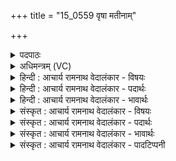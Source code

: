 +++
title = "15_0559 वृषा मतीनाम्"

+++
<details><summary>पदपाठः</summary>

वृ꣡षा꣢꣯। म꣣ती꣢नाम्। प꣣वते। विचक्षणः꣢। वि꣣। चक्षणः꣢। सो꣡मः꣢꣯। अ꣡ह्ना꣢꣯म्। अ। ह्ना꣣म्। प्रतरीता꣢। प्र꣣। तरीता꣢। उ꣣ष꣡सा꣢म्। दि꣣वः꣢। प्रा꣣णा꣢। प्र꣣। आना꣢। सि꣡न्धू꣢꣯नाम्। क꣣ल꣡शा꣢न्। अ꣣चिक्रदत्। इ꣡न्द्र꣢꣯स्य। हा꣡र्दि꣢꣯। आ꣣विश꣢न्। आ꣣। विश꣢न्। म꣣नीषि꣡भिः꣢। ५५९।
</details>

<details><summary>अधिमन्त्रम् (VC)</summary>

- पवमानः सोमः
- सिकता निवावरी
- जगती
- निषादः
- पावमानं काण्डम्
</details>

<details><summary>हिन्दी : आचार्य रामनाथ वेदालंकार - विषयः</summary>

अगले मन्त्र में पुनः उसी विषय का वर्णन है।
</details>

<details><summary>हिन्दी : आचार्य रामनाथ वेदालंकार - पदार्थः</summary>

पदार्थान्वय -  (विचक्षणः) विशेष द्रष्टा और दृष्टिप्रदाता (सोमः) परमात्मा (मतीनाम्) प्रज्ञाओं का (वृषा) वर्षक होता हुआ (पवते) उपासकों को प्राप्त होता है । वही (अह्नाम्) दिनों का, (उषसाम्) उषाओं का और (दिवः) सूर्य का (प्रतरीता) संतारक और सञ्चालक होता है। (प्राणा) सबका प्राणभूत वह (सिन्धूनाम्) नदियों के (कलशान्) कल-कल निनाद करनेवाले प्रवाहों को (अचिक्रदत्) शब्दयुक्त करता है। वही (मनीषिभिः) मन को सन्मार्ग में प्रेरित करनेवाले स्तोत्रों से (इन्द्रस्य) जीवात्मा के (हार्दि) हृत्प्रदेश में (आ विशन्) प्रविष्ट होता है ॥६॥
</details>

<details><summary>हिन्दी : आचार्य रामनाथ वेदालंकार - भावार्थः</summary>

भावार्थ -  सब मनुष्यों को चाहिए कि सर्वद्रष्टा, सबको विवेक प्रदान करनेवाले, उषा-सूर्य-दिन आदि के व्यवस्थापक, नदियों को कल-कल निनाद करानेवाले परमात्मा को हृदय में धारण करें ॥६॥
</details>

<details><summary>संस्कृत : आचार्य रामनाथ वेदालंकार - विषयः</summary>

अथ पुनस्तमेव विषयमाह।
</details>

<details><summary>संस्कृत : आचार्य रामनाथ वेदालंकार - पदार्थः</summary>

पदार्थान्वय -  (विचक्षणः२) विशेषेण द्रष्टा दृष्टिप्रदो वा (सोमः) परमात्मा (मतीनाम्) प्रज्ञानाम् (वृषा) वर्षकः सन् (पवते) उपासकान् प्राप्नोति। स एव (अह्नाम्) दिवसानाम्, (उषसाम्) उषःकालानाम्, (दिवः) सूर्यस्य च (प्रतरीता३) सन्तारकः सञ्चालकश्च भवति। (प्राणा४) सर्वेषां प्राणभूतः सः। अत्र ‘सुपां सुलुक्०। अ० ७।१।३९’ इति सोः आकारादेशः। (सिन्धूनाम्) नदीनाम् (कलशान्) कल-कल-निनादयुक्तान् प्रवाहान् (अचिक्रदत्) शब्दापयति। स एव (मनीषिभिः५) मनः सन्मार्गे प्रेरणशीलैः स्तोत्रैः। मनः ईषन्ते प्रेरयन्तीति मनीषिणः तैः। (इन्द्रस्य) जीवात्मनः (हार्दि) हृत्प्रदेशे। हृदयवाचिनः हार्द् शब्दस्य सप्तम्येकवचने रूपमिदम्। (आविशन्) प्रविशन्, जायते इति शेषः ॥६॥
</details>

<details><summary>संस्कृत : आचार्य रामनाथ वेदालंकार - भावार्थः</summary>

भावार्थ -  सर्वद्रष्टा, सर्वेषां विवेकप्रदः, उषःसूर्यदिवसादीनां व्यवस्थापयिता, नदीनां निनादयिता परमात्मा सर्वैर्जनैर्हृदि धारणीयः ॥६॥
</details>

<details><summary>संस्कृत : आचार्य रामनाथ वेदालंकार - पादटिप्पनी</summary>

टिप्पनी -   १. ऋ० ९।८६।१९ ऋषिः सिकता निवावरी। ‘क्राणा सिन्धूनां कलशाँ अवीवशदिन्द्रस्य’ इति पाठः। अथ० १८।४।५८ ऋषिः अथर्वा। ‘प्राणः सिन्धूनां कलशाँ अचिक्रददिन्द्रस्य हार्दिमाविशन् मनीषया’ इत्युत्तरार्धपाठः। साम० ८२१। २. मतीनां व्रतानाम् विचक्षणः विविधं प्रकाशयिता—इति वि०। मतीनां स्तोत्राणां विचक्षणः विद्रष्टा—इति भ०। मतयः स्तोतारः तेषां वृषा वर्षकः कामानाम्। विचक्षणः विद्रष्टा—इति सा०। ३. प्रतरीता प्रकर्षेण तारयिता—इति वि०। प्रवर्द्धयिता—इति सा०। ४. प्रा पूरणे इत्यस्माद्धातोः, पॄ पालनपूरणयोः इत्यस्माद् वा लिटः कानच्। अभ्यासाभावः छान्दसः। सोराकारादेशे रूपं प्राणा इति। पूर्णः। सिन्धूनां नदीनां पूर्णः इत्यर्थः—इति भ०। सिन्धूनां स्यन्दमानानामुदकानां प्राणा, प्रकर्षेण अनिति चेष्टते इति प्राणा, कर्ता सोमः—इति सा०। ५. मनीषिभिः मनसः ईशित्रीभिः स्तुतिभिः—इति सा०।
</details>